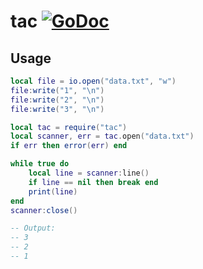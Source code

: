 # tac [![GoDoc](https://godoc.org/github.com/alexjx/gopher-lua-libs/tac?status.svg)](https://godoc.org/github.com/alexjx/gopher-lua-libs/tac)

## Usage

```lua
local file = io.open("data.txt", "w")
file:write("1", "\n")
file:write("2", "\n")
file:write("3", "\n")

local tac = require("tac")
local scanner, err = tac.open("data.txt")
if err then error(err) end

while true do
    local line = scanner:line()
    if line == nil then break end
    print(line)
end
scanner:close()

-- Output:
-- 3
-- 2
-- 1
```

